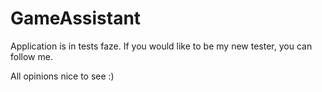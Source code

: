 # GameAssistant
Application is in tests faze.
If you would like to be my new tester, you can follow me.

All opinions nice to see :)

